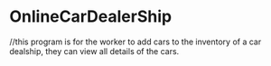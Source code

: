 # OnlineCarDealerShip

//this program is for the worker to add cars to the inventory of a car dealship, they can view all details of the cars.

